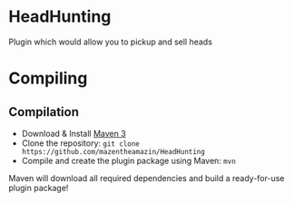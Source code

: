 HeadHunting
===========

Plugin which would allow you to pickup and sell heads

Compiling
=========

Compilation
-----------

- Download & Install [Maven 3](http://maven.apache.org/download.html)
- Clone the repository: `git clone https://github.com/mazentheamazin/HeadHunting`
- Compile and create the plugin package using Maven: `mvn`

Maven will download all required dependencies and build a ready-for-use plugin package!
